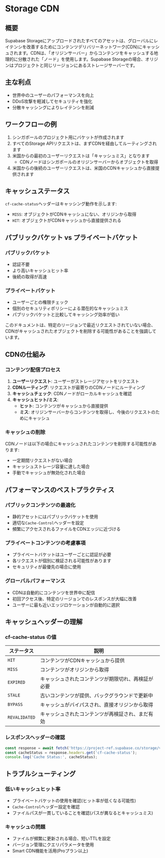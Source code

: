 # Storage CDN

## 概要

Supabase Storageにアップロードされたすべてのアセットは、グローバルにレイテンシを改善するためにコンテンツデリバリーネットワーク(CDN)にキャッシュされます。CDNは、「オリジンサーバー」からコンテンツをキャッシュする地理的に分散された「ノード」を使用します。Supabase Storageの場合、オリジンはプロジェクトと同じリージョンにあるストレージサーバーです。

## 主な利点

- 世界中のユーザーのパフォーマンスを向上
- DDoS攻撃を軽減してセキュリティを強化
- 分散キャッシングによりレイテンシを削減

## ワークフローの例

1. シンガポールのプロジェクト用にバケットが作成されます
2. すべてのStorage APIリクエストは、まずCDNを経由してルーティングされます
3. 米国からの最初のユーザーリクエストは「キャッシュミス」となります
   - CDNノードはシンガポールのオリジンサーバーからオブジェクトを取得
4. 米国からの後続のユーザーリクエストは、米国のCDNキャッシュから直接提供されます

## キャッシュステータス

`cf-cache-status`ヘッダーはキャッシング動作を示します:
- `MISS`: オブジェクトがCDNキャッシュにない、オリジンから取得
- `HIT`: オブジェクトがCDNキャッシュから直接提供される

## パブリックバケット vs プライベートバケット

### パブリックバケット
- 認証不要
- より高いキャッシュヒット率
- 後続の取得が高速

### プライベートバケット
- ユーザーごとの権限チェック
- 個別のセキュリティポリシーによる潜在的なキャッシュミス
- パブリックバケットと比較してキャッシング効率が低い

このドキュメントは、特定のリージョンで最近リクエストされていない場合、CDNがキャッシュされたオブジェクトを削除する可能性があることを強調しています。

## CDNの仕組み

### コンテンツ配信プロセス

1. **ユーザーリクエスト**: ユーザーがストレージアセットをリクエスト
2. **CDNルーティング**: リクエストが最寄りのCDNノードにルーティング
3. **キャッシュチェック**: CDNノードがローカルキャッシュを確認
4. **キャッシュヒット/ミス**:
   - **ヒット**: コンテンツがキャッシュから直接提供
   - **ミス**: オリジンサーバーからコンテンツを取得し、今後のリクエストのためにキャッシュ

### キャッシュの削除

CDNノードは以下の場合にキャッシュされたコンテンツを削除する可能性があります:
- 一定期間リクエストがない場合
- キャッシュストレージ容量に達した場合
- 手動でキャッシュが無効化された場合

## パフォーマンスのベストプラクティス

### パブリックコンテンツの最適化

- 静的アセットにはパブリックバケットを使用
- 適切な`Cache-Control`ヘッダーを設定
- 頻繁にアクセスされるファイルをCDNエッジに近づける

### プライベートコンテンツの考慮事項

- プライベートバケットはユーザーごとに認証が必要
- 各リクエストが個別に検証される可能性があります
- セキュリティが最優先の場合に使用

### グローバルパフォーマンス

- CDNは自動的にコンテンツを世界中に配信
- 初回アクセス後、特定のリージョンでのレスポンスが大幅に改善
- ユーザーに最も近いエッジロケーションが自動的に選択

## キャッシュヘッダーの理解

### cf-cache-status の値

| ステータス | 説明 |
|-----------|------|
| `HIT` | コンテンツがCDNキャッシュから提供 |
| `MISS` | コンテンツがオリジンから取得 |
| `EXPIRED` | キャッシュされたコンテンツが期限切れ、再検証が必要 |
| `STALE` | 古いコンテンツが提供、バックグラウンドで更新中 |
| `BYPASS` | キャッシュがバイパスされ、直接オリジンから取得 |
| `REVALIDATED` | キャッシュされたコンテンツが再検証され、まだ有効 |

### レスポンスヘッダーの確認

```javascript
const response = await fetch('https://project-ref.supabase.co/storage/v1/object/public/bucket/file.jpg');
const cacheStatus = response.headers.get('cf-cache-status');
console.log('Cache Status:', cacheStatus);
```

## トラブルシューティング

### 低いキャッシュヒット率

- プライベートバケットの使用を確認(ヒット率が低くなる可能性)
- `Cache-Control`ヘッダー設定を確認
- ファイルパスが一貫していることを確認(パスが異なるとキャッシュミス)

### キャッシュの問題

- ファイルが頻繁に更新される場合、短いTTLを設定
- バージョン管理にクエリパラメータを使用
- Smart CDN機能を活用(Proプラン以上)

